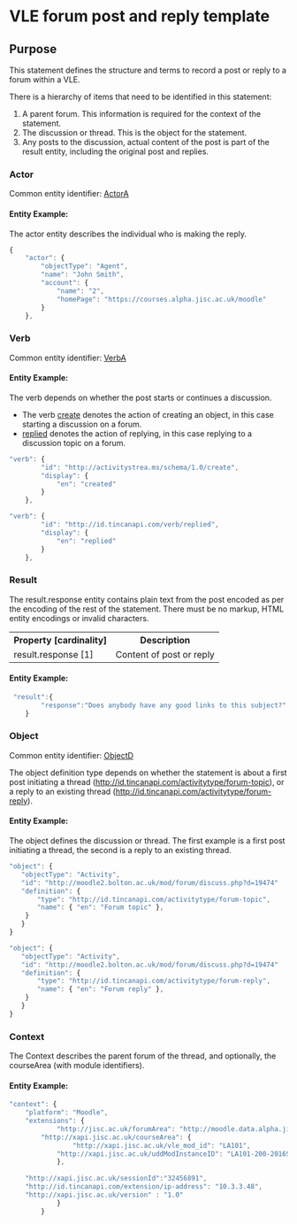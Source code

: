 # VLE forum post and reply template

## Purpose
This statement defines the structure and terms to record a post or reply to a forum within a VLE.

There is a hierarchy of items that need to be identified in this statement:

1. A parent forum. This information is required for the context of the statement.
2. The discussion or thread. This is the object for the statement.
3. Any posts to the discussion, actual content of the post is part of the result entity, including the original post and replies.

### Actor

Common entity identifier: [ActorA](../common_structures.md#actora)

#### Entity Example:
The actor entity describes the individual who is making the reply.

``` Javascript
{
    "actor": {
        "objectType": "Agent",
        "name": "John Smith",
        "account": {
            "name": "2",
            "homePage": "https://courses.alpha.jisc.ac.uk/moodle"
        }
    },
```

### Verb

Common entity identifier: [VerbA](/common_structures.md#verba)

#### Entity Example:

The verb depends on whether the post starts or continues a discussion.

- The verb [create](/vocabulary.md#create) denotes the action of creating an object, in this case starting a discussion on a forum.
- [replied](/vocabulary.md#replied) denotes the action of replying, in this case replying to a discussion topic on a forum.

``` javascript
"verb": {
        "id": "http://activitystrea.ms/schema/1.0/create",
        "display": {
            "en": "created"
        }
    },

"verb": {
        "id": "http://id.tincanapi.com/verb/replied",
        "display": {
            "en": "replied"
        }
    },
```

### Result
The result.response entity contains plain text from the post encoded as per the encoding of the rest of the statement. There must be no markup,  HTML entity encodings or invalid characters.

<table>
	<tr><th>Property [cardinality]</th><th>Description</th></tr>
	<tr><td>result.response [1]</td><td>Content of post or reply</td></tr>
</table>


#### Entity Example:


``` javascript
 "result":{
        "response":"Does anybody have any good links to this subject?"
    }
```

### Object
Common entity identifier: [ObjectD](/common_structures.md#objectd)

The object definition type depends on whether the statement is about a first post initiating a thread (http://id.tincanapi.com/activitytype/forum-topic), or a reply to an existing thread (http://id.tincanapi.com/activitytype/forum-reply).

#### Entity Example:
The object defines the discussion or thread. The first example is a first post initiating a thread, the second is a reply to an existing thread.

 ``` javascript
"object": {
	"objectType": "Activity",
	"id": "http://moodle2.bolton.ac.uk/mod/forum/discuss.php?d=19474"	
	"definition": {
		"type": "http://id.tincanapi.com/activitytype/forum-topic",			
		"name": { "en": "Forum topic" },			   
	 }
    }
}

"object": {
	"objectType": "Activity",
	"id": "http://moodle2.bolton.ac.uk/mod/forum/discuss.php?d=19474"	
	"definition": {
		"type": "http://id.tincanapi.com/activitytype/forum-reply",			
		"name": { "en": "Forum reply" },			   
	 }
    }
}

```

### Context
The Context describes the parent forum of the thread, and optionally, the courseArea (with module identifiers).

#### Entity Example:

``` javascript
"context": {
    "platform": "Moodle",
    "extensions": {
    		"http://jisc.ac.uk/forumArea": "http://moodle.data.alpha.jisc.ac.uk/mod/forum/view.php?id=138371",
		"http://xapi.jisc.ac.uk/courseArea": {
      		 	"http://xapi.jisc.ac.uk/vle_mod_id": "LA101",
			"http://xapi.jisc.ac.uk/uddModInstanceID": "LA101-200-2016S1-0",
			},
			
	"http://xapi.jisc.ac.uk/sessionId":"32456891",
	"http://id.tincanapi.com/extension/ip-address": "10.3.3.48",
	"http://xapi.jisc.ac.uk/version" : "1.0"
			}
		}
```
